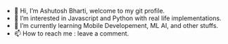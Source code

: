- 👋 Hi, I’m Ashutosh Bharti, welcome to my git profile.
- 👀 I’m interested in Javascript and Python with real life implementations.
- 🌱 I’m currently learning Mobile Developement, ML AI, and other stuffs.
- 📫 How to reach me : leave a comment.

<!---
ashutosh2205x/ashutosh2205x is a ✨ special ✨ repository because its `README.md` (this file) appears on your GitHub profile.
You can click the Preview link to take a look at your changes.
--->
